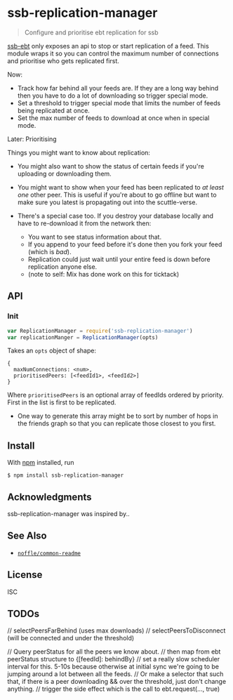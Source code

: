 # ssb-replication-manager

> Configure and prioritise ebt replication for ssb

[ssb-ebt]() only exposes an api to stop or start replication of a feed. This module wraps it so you can control the maximum number of connections and prioritise who gets replicated first.

Now: 
  - Track how far behind all your feeds are. If they are a long way behind then you have to do a lot of downloading so trigger special mode.
  - Set a threshold to trigger special mode that limits the number of feeds being replicated at once. 
  - Set the max number of feeds to download at once when in special mode.

Later: Prioritising

Things you might want to know about replication:

- You might also want to show the status of certain feeds if you're uploading or downloading them.

- You might want to show when your feed has been replicated to _at least one_ other peer. This is useful if you're about to go offline but want to make sure you latest is propagating out into the scuttle-verse.

- There's a special case too. If you destroy your database locally and have to re-download it from the network then:
  - You want to see status information about that.
  - If you append to your feed before it's done then you fork your feed (which is _bad_).
  - Replication could just wait until your entire feed is down before replication anyone else.
  - (note to self: Mix has done work on this for ticktack)

## API


### Init

```js
var ReplicationManager = require('ssb-replication-manager')
var replicationManger = ReplicationManager(opts)
```
Takes an `opts` object of shape: 

```
{
  maxNumConnections: <num>,
  prioritisedPeers: [<feedId1>, <feedId2>]
}
```

Where `prioritisedPeers` is an optional array of feedIds ordered by priority. First in the list is first to be replicated.
  - One way to generate this array might be to sort by number of hops in the friends graph so that you can replicate those closest to you first.

## Install

With [npm](https://npmjs.org/) installed, run

```
$ npm install ssb-replication-manager
```

## Acknowledgments

ssb-replication-manager was inspired by..

## See Also

- [`noffle/common-readme`](https://github.com/noffle/common-readme)

## License

ISC


## TODOs

// selectPeersFarBehind (uses max downloads)
// selectPeersToDisconnect (will be connected and under the threshold)

// Query peerStatus for all the peers we know about.
// then map from ebt peerStatus structure to {[feedId]: behindBy}
// set a really slow scheduler interval for this. 5-10s because otherwise at initial sync we're going to be jumping around a lot between all the feeds.
// Or make a selector that such that, if there is a peer downloading && over the threshold, just don't change anything.
// trigger the side effect which is the call to ebt.request(..., true)

